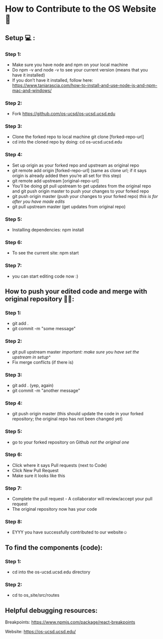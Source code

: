 # How to Contribute to the OS Website 🚀

## Setup 💻 :

### Step 1: 
- Make sure you have node and npm on your local machine
- Do npm -v and node -v to see your current version (means that you have it installed)
- If you don’t have it installed, follow here: https://www.taniarascia.com/how-to-install-and-use-node-js-and-npm-mac-and-windows/

### Step 2:
- Fork https://github.com/os-ucsd/os-ucsd.ucsd.edu

### Step 3: 
- Clone the forked repo to local machine git clone [forked-repo-url]  
- cd into the cloned repo by doing: cd os-ucsd.ucsd.edu
  
### Step 4: 
- Set up origin as your forked repo and upstream as original repo
- git remote add origin [forked-repo-url] (same as clone url; if it says origin is already added then you’re all set for this step) 
- git remote add upstream [original-repo-url] 
- You’ll be doing git pull upstream to get updates from the original repo and git push origin master to push your changes to your forked repo
- git push origin master (push your changes to your forked repo)
  *this is for after you have made edits*
- git pull upstream master (get updates from original repo)

### Step 5: 
- Installing dependencies: npm install

### Step 6: 
- To see the current site: npm start

### Step 7: 
- you can start editing code now :)
  
  
## How to push your edited code and merge with original repository 👩‍💻:

### Step 1: 
- git add .  
- git commit -m "some message"
  
### Step 2: 
- git pull upstream master 
  *important: make sure you have set the upstream in setup^*
- Fix merge conflicts (if there is)
  
### Step 3: 
- git add . (yep, again)  
- git commit -m "another message"
  
### Step 4: 
- git push origin master (this should update the code in your forked repository; the original repo has not been changed yet)
  
### Step 5: 
- go to your forked repository on Github 
  *not the original one*
  
### Step 6: 
- Click where it says Pull requests (next to Code)
- Click New Pull Request
- Make sure it looks like this
  
### Step 7: 
- Complete the pull request - A collaborator will review/accept your pull request 
- The original repository now has your code
  
### Step 8: 
- EYYY you have successfully contributed to our website☺️ 

## To find the components (code):

### Step 1: 
- cd into the os-ucsd.ucsd.edu directory
  
### Step 2: 
- cd to os_site/src/routes
  
## Helpful debugging resources:

Breakpoints: https://www.npmjs.com/package/react-breakpoints

Website: https://os-ucsd.ucsd.edu/
